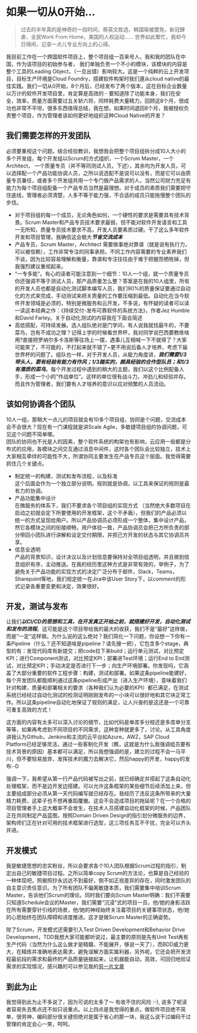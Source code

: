 # 如果一切从0开始...
> 过去的半年真的是神奇的一段时间，蔡英文胜选，韩国瑜被罢免，新冠肆虐，全民Work From Home，美国的人权运动...... 世界如此繁忙，我却今日得闲，记录一点儿专业方向上的心得。

我目前工作在一个跨国软件项目上，整个项目组一百来号人，我和我的团队在中国，作为该项目的初始参与者， 我们单独负责一个不小的模块，该模块的内容是整个工具的Leading Object，（一旦出错）影响较大。这是一个纯粹的云上开发项目，目标生产环境是Cloud Foundry，搭建软件构架时我们遵从cloud native的最佳实践。我们一切从0开始，8个月后，已经发布了两个版本，这在目标企业数量以万计的软件开发项目里，肯定算是高效的 - 要知道除了功能本身，我们在安全，效率，质量方面需要过五关斩六将，同样耗费大量精力。回顾这8个月，很成功也非常不平坦，很多东西值得总结，我在想，如果时间退回8个月，我被授权负责整个项目，作为管理者该如何更好地组织这种Cloud Native的开发？

## 我们需要怎样的开发团队
必须要重视这个问题。结合经验教训，我想我会把整个项目组拆分成10人大小的多个开发组，每个开发组以Scrum的方式组织，一个Scrum Master，一个Architect， 一个质量专员（并不等同测试人员，下述），其余均为开发人员，可以选择配一个产品功能协调人员，之所以说选配不是说可以没有，而是它可以由质量专员兼任，或者多个开发组共用一个专门做产品需求的人，当然公司财力充足有能力为每个项目组配备一个产品专员当然是最理想。对于成员的素质我们需要把守住底线，管理者必须清楚，人多不等于能力强，不合适的成员只能拖慢整个团队的步伐。
+ 对于项目组的每一个成员，无论角色如何，一个硬性的要求是需要具有技术背景。Scrum Master和产品专员技术要求最弱，但不能对软件开发语言和工具一无所知，质量专员技术要求不高，开发人员要素质过硬。干了这么多年软件开发和项目管理，我确信这会极大***节省交流成本***
+ 产品专员，Scrum Master，Architect 需要做事绝对靠谱（就是说有执行力，可以被信赖），工作非常专注的同事承担。不同工作内容需要的专业素养我们不谈，因为比较容易理解和衡量，靠谱和专注往往由于难于把握而牺牲掉，但我强烈建议重视起来。
+ “一专多能”。有心的读者可能注意到一个细节：10人一个组，就一个质量专员你还强调不等于测试人员，那产品质量怎么整？答案是在我的10人组里，所有的开发人员也都是自动化测试脚本编写人员，我们90%的质量保证要通过自动化的方式来完成，手动测试来把关质量的工作要压缩到最低。自动化在当今软件开发领域是必须的，特别是微服务和云开发，不多说，有怀疑的读者可以读一读这本经典之作：《持续交付-发布可靠软件的系统方法》，作者Jez Humble 和David Farley。关于自动化测试的内容我在下面会简述
+ 高低搭配，可持续发展。选人组队绝对是门学问，有人说我就找最牛的，不要菜鸟，岂有不成功之理？记得上学的时候看世界杯，我对同学说巴西要教练啥用?直接把罗纳尔多卡洛斯等往场上一摆，遇事儿互相喊一下不就得了？大家可能笑了，不可能的，不打起来就不错了~更不用说后备人才培养，考虑下届世界杯的问题了。组队也一样，对于开发人员，从能力角度讲，***我们需要1/3带头人，要有经验有能力有作风；1/3踏实的，颇具经验的合作型队员；和1/3有潜质的菜鸟***。每个开发过程中遇到的稍大的主题，我们以这个比例配备人手，形成一个小的“作战单位”。这样的单位很有战斗力，冲劲儿和经验并存。而且作为管理者，我们要有人才培养的意识以应对频繁的人员流动。

## 该如何协调各个团队
10人一组，那稍大一点儿的项目就会有10多个项目组，协同是个问题，交流成本会不会很大？现在有一门课程就是讲Scale Agile，多敏捷项目组的协调问题，可见这个问题不简单哪。  
团队的协同也不光是人的因素，整个软件系统的构架也有影响，云应用一般都是分布式的应用，各模块之间交互通过消息中间件，这时各个团队会比较独立，技术上大家相互牵绊的可能性不大，所谓协同主要发生在产品专员这个层面。我觉得需要抓住几个关键点。  
+ 制定统一的构建，测试和发布流程，以及标准  
这个后面会作为一个独立部分说明。规则就是协调，以工具来保证的规则是最有力的协调。
+ 产品功能集中设计  
在微服务的体系下，我们不要求各个项目组的实现方式 （当然绝大多数项目在启动之初就会定下所要使用的开发框架，这个不矛盾），但我们的产品必须以统一的方式呈现给用户。所以产品协调员必须形成一个整体，集中设计产品，然它各模块之间的衔接顺畅，用户体验一致，产品协调员会把己方所负责的部分带回小团队进行讲解和设定交付期限，并把己方开发的状态与其它协调员共享。  
+ 信息全透明  
产品的背景知识，设计决议以及计划信息要保持对全项目组透明，并且做到信息组织有序，主动推送。在我的经历里这种方式是非常有效的，举例子，为了避免关于产品功能的实现方式的决定广泛分布于邮件，Slack，Teams，Sharepoint等地，我们规定统一在Jira中该User Story下，以comment的形式记录各重要变更和决定，效果很好。

## 开发，测试与发布  
让我们***以CI/CD的思想和工具，在开发真正开始之前，就搭建好开发，自动化测试和发布的流程***。这可能是这个项目带给我的最大的收获，我们不是“最好”这样做，而是”一定“这样做。为什么说的这么绝对？我们简化一下问题，你设想一下你有一条Pipeline（什么？还不知道啥是pipeline？请先搜一把），它包含多个stage，典型的有：发现代码库有新提交；把code拉下来build；运行单元测试，对比预定KPI；进行Component测试，对比预定KPI；部署进Test环境；运行End to End测试，对比预定KPI；手动决定是否进行下一步；向生产环境部署。你发现吗，它涵盖了大部分重要的软件工程步骤：构建，测试和部署。如果这条pipeline能建好，每个开发团队都能顺利通过这条pipeline形成产出（进入生产环境），意味着我们针对构建，质量和部署相关的要求（各种我们认为必要的KPI）都已满足，在测试系统已经经过自动化测试的检测证明刚刚发布的一小块可以很好地和其它块正常工作。所以这条pipeline自动化地保证了规则的满足，让人兴奋的是这还是一个可靠可重复高效的方式！

这方面的内容有太多可以深入讨论的细节，比如代码是单库多分枝还是多库单分支等等，如果再考虑到不同项目的不同需求，这种变种就更多了，讨论。从工具角度讲我认为Github，Jenkins和主流的云平台如Azure，AWZ，SAP Cloud Platform已经足够灵活，通过一些客制化开发（瞧，这就是为什么我强调组员要有技术背景的原因）基本都可以满足，所以我想强调的是，建立的过程不会一马平川，但不要轻易放弃，发挥技术的魔力去解决它，然后happy的开发，happy的发布:-D  

强调一下，我希望从第一行产品代码被写出之前，就已经确定并搭起了这条自动化处理框架，而不是边开发边搭建。可以允许这条框架的某些细节后续添加上来，但主要组成部分必须从第一天代码编写就已经存在。我经历了违反这条所带来的大量精力耗费，这辈子也不想再重蹈覆辙。这会不会造成项目的拖延呢？在一个合格的项目管理者手上这大概率不会发生，在技术人员搭建自动化框架的时候，产品团队正在共同制定产品蓝图，按照Domain Driven Design的指引划分微服务的边界，架构师们正在针对可用的技术框架进行选型，这三项任务互不干扰，完全可以齐头并进。

## 开发模式  
我是敏捷思想的忠实粉丝，所以会要求各个10人团队根据Scrum过程的指引，制定出自己的敏捷项目过程。之所以简单copy Scrum的方法论，也算是自己经验的一种体现吧，照搬照抄永远达不到最好，倒不如正视差异的存在，同时激发团队的自主意识责任意识。为了所有团队不偏离敏捷本质，我们需要集中培训Scrum Master，告诉他们Scrum的理论。同时我们要向Scrum Master明确：我们不需要只知道Schedule会议的Master，我们需要“沉浸”式的项目一员，他/她的身影活跃在所有需要穿针引线的场景，他/她的神经始终关注着项目的关键事项状态，他/她的心思始终在团队障碍和进度推进。这才是做Scrum Master的正确姿势。

除了Scrum，开发模式还需要引入Test Driven Development和Behavior Drive Development，TDD我想大家可能都听说过，最主要的原则是先有Unit Test再有生产代码（当然为什么这么做才是精髓，不能展开，够说一天了），而BDD威力更大，在精炼并准确地表达需求，避免误解方面实属利器，另外呢，它还会把开发流程最前段的需求和最终的产品质量链接起来，让机器能自动，高效，可回归地验证需求的实现情况，感兴趣的可以参见我的[另一片文章](BDD.md)

## 到此为止  
我觉得到此为止不多说了，因为可说的太多了～ 有收不住的风险 :-), 说多了呢读者容易失去焦点还不如只说重点。以上四点是我觉得的重点，做软件项目绝不简单，很劳神，编码部分很关键但绝对是属于省心的那一块，我这么说干过编码干过管理的肯定会心一笑，呵呵。